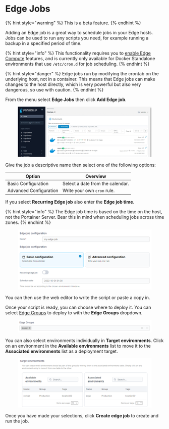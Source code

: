 # Edge Jobs

{% hint style="warning" %}
This is a beta feature.
{% endhint %}

Adding an Edge job is a great way to schedule jobs in your Edge hosts. Jobs can be used to run any scripts you need, for example running a backup in a specified period of time.

{% hint style="info" %}
This functionality requires you to [enable Edge Compute](../../admin/settings/edge/) features, and is currently only available for Docker Standalone environments that use `/etc/cron.d` for job scheduling.
{% endhint %}

{% hint style="danger" %}
Edge jobs run by modifying the crontab on the underlying host, not in a container. This means that Edge jobs can make changes to the host directly, which is very powerful but also very dangerous, so use with caution.
{% endhint %}

From the menu select **Edge Jobs** then click **Add Edge job**.

<figure><img src="../../.gitbook/assets/2.15-edge-jobs.gif" alt=""><figcaption></figcaption></figure>

Give the job a descriptive name then select one of the following options:

| Option                 | Overview                         |
| ---------------------- | -------------------------------- |
| Basic Configuration    | Select a date from the calendar. |
| Advanced Configuration | Write your own `cron` rule.      |

If you select **Recurring Edge job** also enter the **Edge job time**.

{% hint style="info" %}
The Edge job time is based on the time on the host, not the Portainer Server. Bear this in mind when scheduling jobs across time zones.
{% endhint %}

<figure><img src="../../.gitbook/assets/2.15-edge-jobs-config.png" alt=""><figcaption></figcaption></figure>

You can then use the web editor to write the script or paste a copy in.

Once your script is ready, you can choose where to deploy it. You can select [Edge Groups](groups.md) to deploy to with the **Edge Groups** dropdown.

<figure><img src="../../.gitbook/assets/2.17-edge-jobs-groups.png" alt=""><figcaption></figcaption></figure>

You can also select environments individually in **Target environments**. Click on an environment in the **Available environments** list to move it to the **Associated environments** list as a deployment target.

<figure><img src="../../.gitbook/assets/2.15-edge-jobs-targetenvs.png" alt=""><figcaption></figcaption></figure>

Once you have made your selections, click **Create edge job** to create and run the job.
